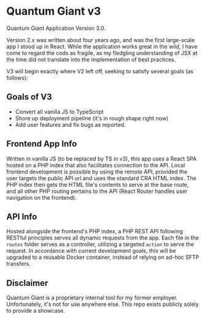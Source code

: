 # Quantum Giant v3
Quantum Giant Application Version 3.0. 

Version 2.x was written about four years ago, and was the first large-scale app I stood up in React. While the application works great in the wild, I have come to regard the cods as fragile, as my fledgling understanding of JSX at the time did not translate into the implementation of best practices. 

V3 will begin exactly where V2 left off, seeking to satisfy several goals (as follows):

## Goals of V3
- Convert all vanilla JS to TypeScript
- Shore up deployment pipeline (it's in rough shape right now)
- Add user features and fix bugs as reported.

## Frontend App Info
Written in vanilla JS (to be replaced by TS in v3), this app uses a React SPA hosted on a PHP index that also facilitates connection to the API. Local frontend development is possible by using the remote API, provided the user targets the public API url and uses the standard CRA HTML index. The PHP index then gets the HTML file's contents to serve at the base route, and all other PHP routing pertains to the API (React Router handles user navigation on the frontend).

## API Info
Hosted alongside the frontend's PHP index, a PHP REST API following RESTful principles serves all dynamic requests from the app. Each file in the `routes` folder serves as a controller, utilizing a targeted `action` to serve the request. In accordance with current development goals, this will be upgraded to a reusable Docker container, instead of relying on ad-hoc SFTP transfers.

## Disclaimer
Quantum Giant is a proprietary internal tool for my former employer. Unfortunately, it's not for use anywhere else. This repo exists publicly solely to provide a showcase.
